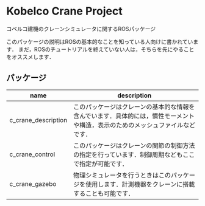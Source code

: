 # Kobelco Crane Project

コベルコ建機のクレーンシミュレータに関するROSパッケージ

このパッケージの説明はROSの基本的なことを知っている人向けに書かれています．
まだ，ROSのチュートリアルを終えていない人は，そちらを先にやることをオススメします．

## パッケージ

| name | description |
|------|-------------|
|c_crane_description|このパッケージはクレーンの基本的な情報を含んでいます．具体的には，慣性モーメントや構造，表示のためのメッシュファイルなどです．|
|c_crane_control|このパッケージはクレーンの関節の制御方法の指定を行っています．制御周期などもここで指定が可能です．|
|c_crane_gazebo|物理シミュレータを行うときはこのパッケージを使用します．計測機器をクレーンに搭載することも可能です．|


